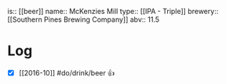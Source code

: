 is:: [[beer]]
name:: McKenzies Mill
type:: [[IPA - Triple]]
brewery:: [[Southern Pines Brewing Company]]
abv:: 11.5

# Log
- [x] [[2016-10]] #do/drink/beer 👍
